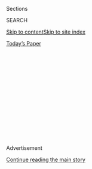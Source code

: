 <div id="app">

<div>

<div>

<div>

<div class="NYTAppHideMasthead css-1q2w90k e1suatyy0">

<div class="section css-ui9rw0 e1suatyy2">

<div class="css-eph4ug er09x8g0">

<div class="css-6n7j50">

</div>

<span class="css-1dv1kvn">Sections</span>

<div class="css-10488qs">

<span class="css-1dv1kvn">SEARCH</span>

</div>

[Skip to content](#site-content)[Skip to site
index](#site-index)

</div>

<div class="css-10698na e1huz5gh0">

</div>

</div>

<div id="masthead-bar-one" class="section hasLinks css-15hmgas e1csuq9d3">

<div class="css-uqyvli e1csuq9d0">

</div>

<div class="css-1uqjmks e1csuq9d1">

</div>

<div class="css-9e9ivx">

[](https://myaccount.nytimes.com/auth/login?response_type=cookie&client_id=vi)

</div>

<div class="css-1bvtpon e1csuq9d2">

[Today’s
Paper](https://www.nytimes.com/section/todayspaper)

</div>

</div>

</div>

</div>

<div data-aria-hidden="false">

<div id="site-content" data-role="main">

<div>

<div class="css-1aor85t" style="opacity:0.000000001;z-index:-1;visibility:hidden">

<div class="css-1hqnpie">

<div class="css-epjblv">

<span class="css-17xtcya">[Opinion](/section/opinion)</span><span class="css-x15j1o">|</span><span class="css-fwqvlz">Disenchanted
Seniors for
Biden</span>

</div>

<div class="css-k008qs">

<div class="css-1iwv8en">

<span class="css-18z7m18"></span>

<div>

</div>

</div>

<span class="css-1n6z4y">https://nyti.ms/3i3yQVj</span>

<div class="css-1705lsu">

<div class="css-4xjgmj">

<div class="css-4skfbu" data-role="toolbar" data-aria-label="Social Media Share buttons, Save button, and Comments Panel with current comment count" data-testid="share-tools">

  - 
  - 
  - 
  - 
    
    <div class="css-6n7j50">
    
    </div>

  - 
  - 

</div>

</div>

</div>

</div>

</div>

</div>

<div id="NYT_TOP_BANNER_REGION" class="css-13pd83m">

</div>

<div id="top-wrapper" class="css-1sy8kpn">

<div id="top-slug" class="css-l9onyx">

Advertisement

</div>

[Continue reading the main
story](#after-top)

<div class="ad top-wrapper" style="text-align:center;height:100%;display:block;min-height:250px">

<div id="top" class="place-ad" data-position="top" data-size-key="top">

</div>

</div>

<div id="after-top">

</div>

</div>

<div>

<div class="css-v5btjw etb61u70">

<div class="css-v05ibm etb61u71">

[Opinion](/section/opinion)

</div>

</div>

<div id="sponsor-wrapper" class="css-1hyfx7x">

<div id="sponsor-slug" class="css-19vbshk">

Supported by

</div>

[Continue reading the main
story](#after-sponsor)

<div id="sponsor" class="ad sponsor-wrapper" style="text-align:center;height:100%;display:block">

</div>

<div id="after-sponsor">

</div>

</div>

<div class="css-186x18t">

</div>

<div class="css-1vkm6nb ehdk2mb0">

# Disenchanted Seniors for Biden

</div>

The pandemic is particularly dangerous for older Americans, and Trump is
losing their support.

<div class="css-18e8msd">

<div class="css-vp77d3 epjyd6m0">

<div class="css-1p10dcb ey68jwv0" data-aria-hidden="true">

[![Michelle
Cottle](https://static01.nyt.com/images/2019/06/25/opinion/michelle-cottle-circular/michelle-cottle-circular-thumbLarge-v2.png
"Michelle Cottle")](https://www.nytimes.com/by/michelle-cottle)

</div>

<div class="css-1baulvz">

By [<span class="css-1baulvz last-byline" itemprop="name">Michelle
Cottle</span>](https://www.nytimes.com/by/michelle-cottle)

<div class="css-8atqhb">

Ms. Cottle is a member of the editorial board.

</div>

</div>

</div>

  - Aug. 3,
    2020

  - 
    
    <div class="css-4xjgmj">
    
    <div class="css-d8bdto" data-role="toolbar" data-aria-label="Social Media Share buttons, Save button, and Comments Panel with current comment count" data-testid="share-tools">
    
      - 
      - 
      - 
      - 
        
        <div class="css-6n7j50">
        
        </div>
    
      - 
      - 
    
    </div>
    
    </div>

</div>

<div class="css-79elbk" data-testid="photoviewer-wrapper">

<div class="css-z3e15g" data-testid="photoviewer-wrapper-hidden">

</div>

<div class="css-1a48zt4 ehw59r15" data-testid="photoviewer-children">

![<span class="css-16f3y1r e13ogyst0" data-aria-hidden="true">Joe Biden
in Iowa in
January.</span><span class="css-cnj6d5 e1z0qqy90" itemprop="copyrightHolder"><span class="css-1ly73wi e1tej78p0">Credit...</span><span><span>Chip
Somodevilla/Getty
Images</span></span></span>](https://static01.nyt.com/images/2020/08/03/opinion/03cottleWeb/03cottleWeb-articleLarge.jpg?quality=75&auto=webp&disable=upscale)

</div>

</div>

</div>

<div class="section meteredContent css-1r7ky0e" name="articleBody" itemprop="articleBody">

<div class="css-1fanzo5 StoryBodyCompanionColumn">

<div class="css-53u6y8">

The [ad
opens](https://www.youtube.com/watch?v=FxT0IFdaaQc&feature=youtu.be)
with amateur footage of an older, white-haired woman, smiling and
chatting with the toddler snuggled in her lap. In a voice-over, a
younger woman reminisces about how her grandmother’s home had always
been “the safe place.”

Then came the coronavirus.

“It was difficult to comprehend how quickly everything kind of spiraled
downwards,” says the woman, Jessica, from Greenfield, Wis., now shown on
camera. Almost as soon as the family realized that her grandmother,
Susana Martinez, was sick with Covid-19, she was gone.

“The president made a huge mistake in downplaying this virus,” says
Jessica, lamenting his lack of leadership and his unwillingness to take
responsibility and devote appropriate resources to address the crisis.

“It felt like our elderly have not been a priority for this
administration — that they don’t matter,” she says. “And I feel like my
grandmother didn’t matter.”

</div>

</div>

<div class="css-1fanzo5 StoryBodyCompanionColumn">

<div class="css-53u6y8">

Ouch. This 60-second TV spot was rolled out last week by Joe Biden’s
presidential campaign “to highlight the pandemic’s impact on older
Americans and their families,” per the announcement. Part of a $14.5
million media buy for the final week of July, the ad was scheduled to
receive prominent play on “shows on daytime television that have high
viewership among older Americans.” In the Latino-rich states of Florida
and Arizona, a Spanish-language version also ran.

The campaign released shorter digital ads as well, stressing to seniors
that Mr. Biden cares about their health, independence and
“[dignity](https://www.youtube.com/watch?v=8ex_yXPnXJU&feature=youtu.be).”
One six-second Facebook ad — featuring a dancing grandma — cites Mr.
Biden’s efforts to [reduce prescription drug
costs](https://www.youtube.com/watch?v=fPisAy6jSXo&feature=youtu.be),
while another touts his support for [lowering the eligibility
age](https://www.youtube.com/watch?v=GafRKUdo1xI&feature=youtu.be) for
Medicare to 60. The videos include much arm squeezing, hugging and
multiple shots of Mr. Biden listening intently to voters of a mature
vintage, presumably all recorded prepandemic.

With fewer than 100 days until the election, the battle for America’s
most reliable voting block is heating up. Beset by crises, President
Trump is at risk of losing older voters, perhaps badly. Team Biden is
eager to present these voters with a more comforting alternative.

Older Americans vote. In large numbers. Consistently. Regardless of
whether the specific contenders make their hearts go pitter-patter.
Seniors are a [political
force](https://www.nytimes.com/2020/03/27/us/politics/biden-trump-seniors.html)
who candidates neglect — or, worse, alienate — at their peril.

In recent decades, older voters have tilted conservative. “No Democrat
has won or broken even with seniors in two decades, since Al Gore in
2000 devoted much of his general-election campaign to warning that
Republicans would cut popular programs like Social Security and
Medicare,” The Times [recently
noted](https://www.nytimes.com/2020/06/28/us/politics/trump-approval-older-voters-coronavirus.html).

</div>

</div>

<div class="css-1fanzo5 StoryBodyCompanionColumn">

<div class="css-53u6y8">

This was certainly the case in 2016, when Mr. Trump beat Hillary Clinton
by 13 percentage points among voters 65 and up, [according to
data](https://fivethirtyeight.com/features/are-older-voters-turning-away-from-trump/)
from the Cooperative Congressional Election Study. Along with his
xenophobic scaremongering and culture-war revanchism, the Donald Trump
of 2016 explicitly promised older voters that he would protect Social
Security and Medicare. He assured them that he had their backs.

Four years on, many seniors aren’t feeling all that reassured and are
wondering if maybe the president has turned his back on them. A growing
pile of polls show this crucial cohort slipping from his grasp.

A [June
survey](https://www.nytimes.com/2020/06/24/us/politics/trump-biden-poll-nyt-upshot-siena-college.html)
by The Times and Siena College found Mr. Biden running basically even
with Mr. Trump nationally among voters 65 and older. That same month,
surveys by The Times and Siena of voters in [six key battleground
states](https://www.nytimes.com/2020/06/25/upshot/poll-2020-biden-battlegrounds.html)
— Michigan, Wisconsin, North Carolina, Arizona, Florida and Pennsylvania
— showed Mr. Biden with a six-point advantage among seniors. Last month,
[NBC News
noted](https://www.nbcnews.com/politics/2020-election/who-s-behind-trump-s-big-polling-deficit-two-key-n1234605)
that an average of current polls showed the 65-and-older crowd favoring
Mr. Biden by 15 points.

This shift in affection is being driven by many factors, from Mr.
Trump’s crassness to his heavy-handed response to the protests against
racial injustice. But there’s no question that his
[epic](https://www.nytimes.com/2020/07/18/us/politics/trump-coronavirus-response-failure-leadership.html)
[mishandling](https://www.nytimes.com/2020/04/11/us/politics/coronavirus-trump-response.html)
of the coronavirus has [cost him with
seniors](https://www.nytimes.com/2020/05/09/us/politics/trump-older-voters-2020.html?action=click&module=RelatedLinks&pgtype=Article),
who face an elevated risk of dying from Covid-19.

In the midst of all the turmoil, Mr. Biden’s team believes that he has
what it takes to win over older voters. While Mr. Trump throws Twitter
tantrums and wallows in self-pity, Mr. Biden is painting himself as the
candidate of steadiness and reassurance. He speaks the language of loss
and grief with an authenticity born of too much personal experience. He
oozes empathy.

This may not impress fiery young voters all that much. But older
Americans seem increasingly open to Mr. Biden’s low-key charms and
ability to feel their pain.

“The last time I saw my grandmother, we weren’t going to be allowed in
the hospital,” Jessica recounts toward the end of the new Biden ad.
Voice cracking, she says the family gathered via video to say a prayer
and say goodbye. “But the fact that she was alone — it just breaks my
heart.”

</div>

</div>

<div>

</div>

<div class="css-1fanzo5 StoryBodyCompanionColumn">

<div class="css-53u6y8">

*The Times is committed to publishing* [*a diversity of
letters*](https://www.nytimes.com/2019/01/31/opinion/letters/letters-to-editor-new-york-times-women.html)
*to the editor. We’d like to hear what you think about this or any of
our articles. Here are some*
[*tips*](https://help.nytimes.com/hc/en-us/articles/115014925288-How-to-submit-a-letter-to-the-editor)*.
And here’s our email:*
[*letters@nytimes.com*](mailto:letters@nytimes.com)*.*

*Follow The New York Times Opinion section on*
[*Facebook*](https://www.facebook.com/nytopinion)*,* [*Twitter
(@NYTopinion)*](http://twitter.com/NYTOpinion) *and*
[*Instagram*](https://www.instagram.com/nytopinion/)*.*

</div>

</div>

</div>

<div>

</div>

<div>

</div>

<div>

</div>

<div>

<div id="bottom-wrapper" class="css-1ede5it">

<div id="bottom-slug" class="css-l9onyx">

Advertisement

</div>

[Continue reading the main
story](#after-bottom)

<div id="bottom" class="ad bottom-wrapper" style="text-align:center;height:100%;display:block;min-height:90px">

</div>

<div id="after-bottom">

</div>

</div>

</div>

</div>

</div>

## Site Index

<div>

</div>

## Site Information Navigation

  - [© <span>2020</span> <span>The New York Times
    Company</span>](https://help.nytimes.com/hc/en-us/articles/115014792127-Copyright-notice)

<!-- end list -->

  - [NYTCo](https://www.nytco.com/)
  - [Contact
    Us](https://help.nytimes.com/hc/en-us/articles/115015385887-Contact-Us)
  - [Work with us](https://www.nytco.com/careers/)
  - [Advertise](https://nytmediakit.com/)
  - [T Brand Studio](http://www.tbrandstudio.com/)
  - [Your Ad
    Choices](https://www.nytimes.com/privacy/cookie-policy#how-do-i-manage-trackers)
  - [Privacy](https://www.nytimes.com/privacy)
  - [Terms of
    Service](https://help.nytimes.com/hc/en-us/articles/115014893428-Terms-of-service)
  - [Terms of
    Sale](https://help.nytimes.com/hc/en-us/articles/115014893968-Terms-of-sale)
  - [Site
    Map](https://spiderbites.nytimes.com)
  - [Help](https://help.nytimes.com/hc/en-us)
  - [Subscriptions](https://www.nytimes.com/subscription?campaignId=37WXW)

</div>

</div>

</div>

</div>

